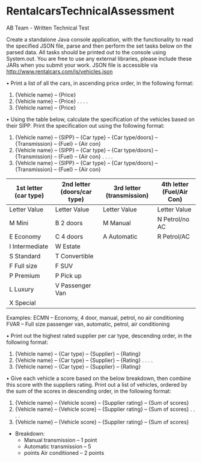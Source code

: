 # RentalcarsTechnicalAssessment

AB Team - Written Technical Test

Create a standalone Java console application, with the functionality to read the specified JSON file, parse and then perform the set tasks below on the parsed data. All tasks should be printed out to the console using System.out. You are free to use any external libraries, please include these JARs when you submit your work.
JSON file is accessible via http://www.rentalcars.com/js/vehicles.json 

•	Print a list of all the cars, in ascending price order, in the following format:
  1.	{Vehicle name} – {Price}
  2.	{Vehicle name} – {Price}
  .
  .
  .
  .
  31.	{Vehicle name} – {Price}

•	Using the table below, calculate the specification of the vehicles based on their SIPP. Print the specification out using the following format:
  1.	{Vehicle name} – {SIPP} – {Car type} – {Car type/doors} – {Transmission} – {Fuel} – {Air con}
  2.	{Vehicle name} – {SIPP} – {Car type} – {Car type/doors} – {Transmission} – {Fuel} – {Air con}
  .
  .
  .
  .
  31.	{Vehicle name} – {SIPP} – {Car type} – {Car type/doors} – {Transmission} – {Fuel} – {Air con}

| 1st letter (car type) | 2nd letter (doors/car type) | 3rd letter (transmission) |   4th letter (Fuel/Air Con)|
|-----------------------|-----------------------------|---------------------------|----------------------------|
| Letter	 Value	      | Letter 	Value	              |  Letter  Value	          | Letter  Value              |
|   M	     Mini	        |   B	    2 doors             |  	 M     Manual	          |    N	   Petrol/no AC      |
|   E	     Economy	    |   C     4 doors	            |    A	   Automatic	      |    R	   Petrol/AC         |
|   I	     Intermediate |   W	    Estate				      |                           |                            |
|   S	     Standard	    |   T	    Convertible				  |                           |                            |
|   F	     Full size	  |   F	    SUV				          |                           |                            |
|   P	     Premium	    |   P     Pick up				      |                           |                            |
|   L	     Luxury	      |   V	    Passenger Van			  |                           |                            |
|   X	     Special			|	                            |                           |                            |
Examples:
ECMN – Economy, 4 door, manual, petrol, no air conditioning
FVAR – Full size passenger van, automatic, petrol, air conditioning


•	Print out the highest rated supplier per car type, descending order, in the following format:
  1.	{Vehicle name} – {Car type} – {Supplier} – {Rating}
  2.	{Vehicle name} – {Car type} – {Supplier} – {Rating}
  .
  .
  .
  .
  7.	{Vehicle name} – {Car type} – {Supplier} – {Rating}

•	Give each vehicle a score based on the below breakdown, then combine this score with the suppliers rating. Print out a list of vehicles, ordered by the sum of the scores in descending order, in the following format:
  1.	{Vehicle name} – {Vehicle score} – {Supplier rating} – {Sum of scores}
  2.	{Vehicle name} – {Vehicle score} – {Supplier rating} – {Sum of scores}
  .
  .
  .
  .
  3.	{Vehicle name} – {Vehicle score} – {Supplier rating} – {Sum of scores}


* Breakdown:
  * Manual transmission – 1 point 
  * Automatic transmission – 5 
  * points Air conditioned – 2 points

